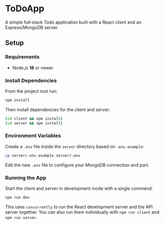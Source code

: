# ToDoApp

A simple full‑stack Todo application built with a React client and an Express/MongoDB server.

## Setup

### Requirements

- Node.js **18** or newer

### Install Dependencies

From the project root run:

```bash
npm install
```

Then install dependencies for the client and server:

```bash
(cd client && npm install)
(cd server && npm install)
```

### Environment Variables

Create a `.env` file inside the `server` directory based on `.env.example`:

```bash
cp server/.env.example server/.env
```

Edit the new `.env` file to configure your MongoDB connection and port.

### Running the App

Start the client and server in development mode with a single command:

```bash
npm run dev
```

This uses `concurrently` to run the React development server and the API server together. You can also run them individually with `npm run client` and `npm run server`.

